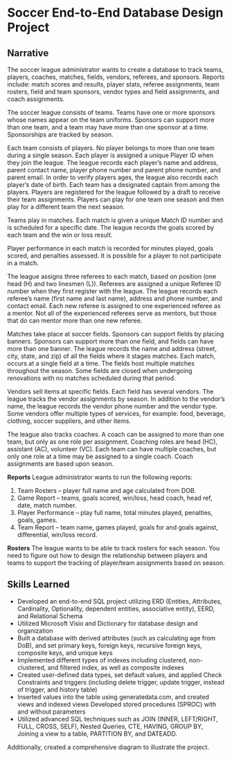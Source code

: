 # Soccer End-to-End Database Design Project
## Narrative
The soccer league administrator wants to create a database to track teams, players, coaches, matches, fields, vendors, referees, and sponsors. 
Reports include: match scores and results, player stats, referee assignments, team rosters, field and team sponsors, vendor types and field assignments, and coach assignments. 

The soccer league consists of teams. Teams have one or more sponsors whose names appear on the team uniforms. Sponsors can support more than one team, and a team may have more than one sponsor at a time. Sponsorships are tracked by season. 

Each team consists of players. No player belongs to more than one team during a single season. Each player is assigned a unique Player ID when they join the league.  The league records each player’s name and address, parent contact name, player phone number and parent phone number, and parent email. In order to verify players ages, the league also records each player’s date of birth. Each team has a designated captain from among the players. Players are registered for the league followed by a draft to receive their team assignments. Players can play for one team one season and then play for a different team the next season. 

Teams play in matches. Each match is given a unique Match ID number and is scheduled for a specific date. The league records the goals scored by each team and the win or loss result.  

Player performance in each match is recorded for minutes played, goals scored, and penalties assessed.  It is possible for a player to not participate in a match.

The league assigns three referees to each match, based on position (one head (H) and two linesmen (L)).  Referees are assigned a unique Referee ID number when they first register with the league.  The league records each referee’s name (first name and last name), address and phone number, and contact email.  Each new referee is assigned to one experienced referee as a mentor.  Not all of the experienced referees serve as mentors, but those that do can mentor more than one new referee.

Matches take place at soccer fields. Sponsors can support fields by placing banners. Sponsors can support more than one field, and fields can have more than one banner. The league records the name and address (street, city, state, and zip) of all the fields where it stages matches. Each match, occurs at a single field at a time. The fields host multiple matches throughout the season. Some fields are closed when undergoing renovations with no matches scheduled during that period.

Vendors sell items at specific fields. Each field has several vendors. The league tracks the vendor assignments by season. In addition to the vendor’s name, the league records the vendor phone number and the vendor type. Some vendors offer multiple types of services, for example: food, beverage, clothing, soccer suppliers, and other items.

The league also tracks coaches. A coach can be assigned to more than one team, but only as one role per assignment. Coaching roles are head (HC), assistant (AC), volunteer (VC). Each team can have multiple coaches, but only one role at a time may be assigned to a single coach. Coach assignments are based upon season. 

**Reports**
League administrator wants to run the following reports:
1.	Team Rosters – player full name and age calculated from DOB.
2.	Game Report – teams, goals scored, win/loss, head coach, head ref, date, match number.
3.	Player Performance – play full name, total minutes played, penalties, goals, games.
4.	Team Report – team name, games played, goals for and goals against, differential, win/loss record. 

**Rosters**
The league wants to be able to track rosters for each season. You need to figure out how to design the relationship between players and teams to support the tracking of player/team assignments based on season. 

## Skills Learned
- Developed an end-to-end SQL project utilizing ERD (Entities, Attributes, Cardinality, Optionality, dependent entities, associative entity), EERD, and Relational Schema
- Utilized Microsoft Visio and Dictionary for database design and organization
- Built a database with derived attributes (such as calculating age from DoB), and set primary keys, foreign keys, recursive foreign keys, composite keys, and unique keys
- Implemented different types of indexes including clustered, non-clustered, and filtered index, as well as composite indexes
- Created user-defined data types, set default values, and applied Check Constraints and triggers (including delete trigger, update trigger, instead of trigger, and history table)
- Inserted values into the table using generatedata.com, and created views and indexed views
Developed stored procedures (SPROC) with and without parameters
- Utilized advanced SQL techniques such as JOIN (INNER, LEFT/RIGHT, FULL, CROSS, SELF), Nested Queries, CTE, HAVING, GROUP BY, Joining a view to a table, PARTITION BY, and DATEADD.

Additionally, created a comprehensive diagram to illustrate the project.


